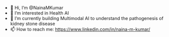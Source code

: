 - 👋 Hi, I’m @NainaMKumar
- 👀 I’m interested in Health AI
- 🌱 I’m currently building Multimodal AI to understand the pathogenesis of kidney stone disease
- 📫 How to reach me: https://www.linkedin.com/in/naina-m-kumar/


